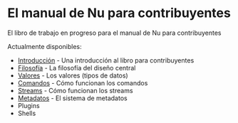 # El manual de Nu para contribuyentes

El libro de trabajo en progreso para el manual de Nu para contribuyentes

Actualmente disponibles:

* [Introducción](introduccion.md) - Una introducción al libro para contribuyentes
* [Filosofía](filosofia.md) - La filosofía del diseño central
* [Valores](valores.md) - Los valores (tipos de datos)
* [Comandos](comandos.md) - Cómo funcionan los comandos
* [Streams](streams.md) - Cómo funcionan los streams
* [Metadatos](metadatos.md) - El sistema de metadatos
* Plugins 
* Shells